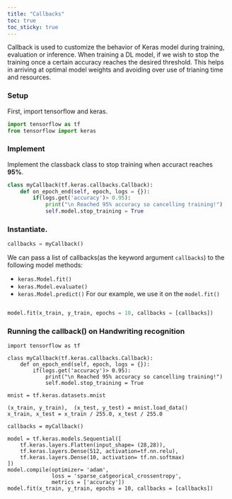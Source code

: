 ```yaml
---
title: "Callbacks"
toc: true
toc_sticky: true
---
```


Callback is used to customize the behavior of Keras model during training, evaluation or inference. When training a DL model, if we wish to stop the training once a certain accuracy reaches the desired threshold. This helps in arriving at optimal model weights and avoiding over use of trianing time and resources. 

### Setup
First, import tensorflow and keras.
```python
import tensorflow as tf
from tensorflow import keras
```
### Implement
Implement the classback class to stop training when accuract reaches __95%__.
```python
class myCallback(tf.keras.callbacks.Callback):
    def on_epoch_end(self, epoch, logs = {}):
        if(logs.get('accuracy')> 0.95):
            print("\n Reached 95% accuracy so cancelling training!")
            self.model.stop_training = True
```
### Instantiate.
```python
callbacks = myCallback()
```
We can pass a list of callbacks(as the keyword argument `callbacks`) to the following model methods:
- `keras.Model.fit()`
- `keras.Model.evaluate()`
- `keras.Model.predict()`
For our example, we use it on the `model.fit()`

```python

model.fit(x_train, y_train, epochs = 10, callbacks = [callbacks])
```
### Running the callback() on Handwriting recognition
```
import tensorflow as tf

class myCallback(tf.keras.callbacks.Callback):
    def on_epoch_end(self, epoch, logs = {}):
        if(logs.get('accuracy')> 0.95):
            print("\n Reached 95% accuracy so cancelling training!")
            self.model.stop_training = True

mnist = tf.keras.datasets.mnist

(x_train, y_train),  (x_test, y_test) = mnist.load_data()
x_train, x_test = x_train / 255.0, x_test / 255.0

callbacks = myCallback()

model = tf.keras.models.Sequential([
    tf.keras.layers.Flatten(input_shape= (28,28)),
    tf.keras.layers.Dense(512, activation=tf.nn.relu),
    tf.keras.layers.Dense(10, activation= tf.nn.softmax)
])
model.compile(optimizer= 'adam',
              loss = 'sparse_catgeorical_crossentropy',
              metrics = ['accuracy'])
model.fit(x_train, y_train, epochs = 10, callbacks = [callbacks])
```
